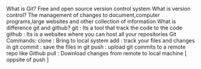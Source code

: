 What is Git?
	Free and open source version control system
What is version control?
	The management of changes to document,computer programs,large websites and other collection of information
What is difference git and github?
	git    : Its a tool that track the code to the code
	github : Its is a websites where you can host all your repositories
Git Commands:
	clone  : Bring to local system
	add    : track your files and changes in git
	commit : save the files in git
	push   : upload git commits to a remote repo like Github
	pull   : Download changes from remote to local machine [ oppsite of push ]

